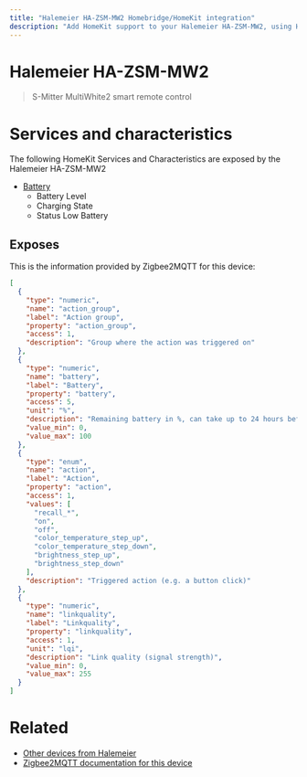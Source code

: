 ```yaml
---
title: "Halemeier HA-ZSM-MW2 Homebridge/HomeKit integration"
description: "Add HomeKit support to your Halemeier HA-ZSM-MW2, using Homebridge, Zigbee2MQTT and homebridge-z2m."
---
```

<!---
This file has been GENERATED using src/docgen/docgen.ts
DO NOT EDIT THIS FILE MANUALLY!
-->
# Halemeier HA-ZSM-MW2
> S-Mitter MultiWhite2 smart remote control


# Services and characteristics
The following HomeKit Services and Characteristics are exposed by
the Halemeier HA-ZSM-MW2

* [Battery](../../battery.md)
  * Battery Level
  * Charging State
  * Status Low Battery



## Exposes

This is the information provided by Zigbee2MQTT for this device:

```json
[
  {
    "type": "numeric",
    "name": "action_group",
    "label": "Action group",
    "property": "action_group",
    "access": 1,
    "description": "Group where the action was triggered on"
  },
  {
    "type": "numeric",
    "name": "battery",
    "label": "Battery",
    "property": "battery",
    "access": 5,
    "unit": "%",
    "description": "Remaining battery in %, can take up to 24 hours before reported.",
    "value_min": 0,
    "value_max": 100
  },
  {
    "type": "enum",
    "name": "action",
    "label": "Action",
    "property": "action",
    "access": 1,
    "values": [
      "recall_*",
      "on",
      "off",
      "color_temperature_step_up",
      "color_temperature_step_down",
      "brightness_step_up",
      "brightness_step_down"
    ],
    "description": "Triggered action (e.g. a button click)"
  },
  {
    "type": "numeric",
    "name": "linkquality",
    "label": "Linkquality",
    "property": "linkquality",
    "access": 1,
    "unit": "lqi",
    "description": "Link quality (signal strength)",
    "value_min": 0,
    "value_max": 255
  }
]
```

# Related
* [Other devices from Halemeier](../index.md#halemeier)
* [Zigbee2MQTT documentation for this device](https://www.zigbee2mqtt.io/devices/HA-ZSM-MW2.html)